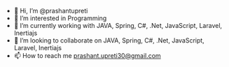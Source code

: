 - 👋 Hi, I’m @prashantupreti
- 👀 I’m interested in Programming
- 🌱 I’m currently working with JAVA, Spring, C#, .Net, JavaScript, Laravel, Inertiajs
- 💞️ I’m looking to collaborate on JAVA, Spring, C#, .Net, JavaScript, Laravel, Inertiajs
- 📫 How to reach me prashant.upreti30@gmail.com

<!---
prashantupreti/prashantupreti is a ✨ special ✨ repository because its `README.md` (this file) appears on your GitHub profile.
You can click the Preview link to take a look at your changes.
--->
